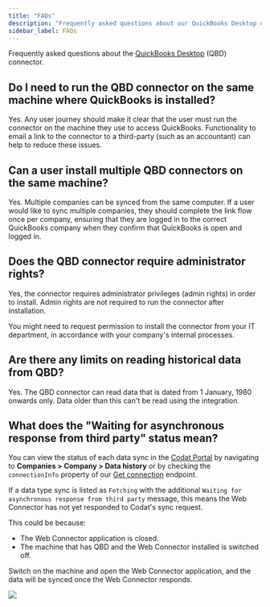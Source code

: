 ```yaml
---
title: "FAQs"
description: "Frequently asked questions about our QuickBooks Desktop on-premise connector."
sidebar_label: FAQs
---
```


Frequently asked questions about the [QuickBooks Desktop](/integrations/accounting/quickbooksdesktop/accounting-quickbooksdesktop) (QBD) connector.

## Do I need to run the QBD connector on the same machine where QuickBooks is installed?

Yes. Any user journey should make it clear that the user must run the connector on the machine they use to access QuickBooks. Functionality to email a link to the connector to a third-party (such as an accountant) can help to reduce these issues.

## Can a user install multiple QBD connectors on the same machine?

Yes. Multiple companies can be synced from the same computer. If a user would like to sync multiple companies, they should complete the link flow once per company, ensuring that they are logged in to the correct QuickBooks company when they confirm that QuickBooks is open and logged in.

## Does the QBD connector require administrator rights?

Yes, the connector requires administrator privileges (admin rights) in order to install. Admin rights are not required to run the connector after installation.

You might need to request permission to install the connector from your IT department, in accordance with your company's internal processes.

## Are there any limits on reading historical data from QBD?

Yes. The QBD connector can read data that is dated from 1 January, 1980 onwards only. Data older than this can't be read using the integration.

## What does the "Waiting for asynchronous response from third party" status mean?

You can view the status of each data sync in the [Codat Portal](https://app.codat.io) by navigating to **Companies > Company > Data history** or by checking the `connectionInfo` property of our [Get connection](https://docs.codat.io/platform-api#/operations/get-connection) endpoint. 

If a data type sync is listed as `Fetching` with the additional `Waiting for asynchronous response from third party` message, this means the Web Connector has not yet responded to Codat's sync request. 

This could be because:
- The Web Connector application is closed.
- The machine that has QBD and the Web Connector installed is switched off. 

Switch on the machine and open the Web Connector application, and the data will be synced once the Web Connector responds. 

<img src="/img/integrations/accounting/quickbooksdesktop/read-history-fetching-waiting-for-async-response.png" />

